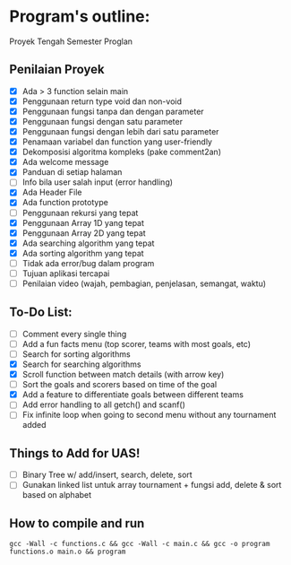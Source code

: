 # Program's outline:
Proyek Tengah Semester Proglan
## Penilaian Proyek
- [X] Ada > 3 function selain main
- [X] Penggunaan return type void dan non-void
- [X] Penggunaan fungsi tanpa dan dengan parameter
- [X] Penggunaan fungsi dengan satu parameter
- [X] Penggunaan fungsi dengan lebih dari satu parameter
- [X] Penamaan variabel dan function yang user-friendly
- [X] Dekomposisi algoritma kompleks (pake comment2an)
- [X] Ada welcome message
- [X] Panduan di setiap halaman
- [ ] Info bila user salah input (error handling)
- [X] Ada Header File
- [X] Ada function prototype
- [ ] Penggunaan rekursi yang tepat
- [X] Penggunaan Array 1D yang tepat
- [X] Penggunaan Array 2D yang tepat
- [X] Ada searching algorithm yang tepat
- [X] Ada sorting algorithm yang tepat
- [ ] Tidak ada error/bug dalam program
- [ ] Tujuan aplikasi tercapai
- [ ] Penilaian video (wajah, pembagian, penjelasan, semangat, waktu)
## To-Do List:
- [ ] Comment every single thing
- [ ] Add a fun facts menu (top scorer, teams with most goals, etc)
- [ ] Search for sorting algorithms
- [X] Search for searching algorithms
- [X] Scroll function between match details (with arrow key)
- [ ] Sort the goals and scorers based on time of the goal
- [X] Add a feature to differentiate goals between different teams
- [ ] Add error handling to all getch() and scanf()
- [ ] Fix infinite loop when going to second menu without any tournament added
## Things to Add for UAS!
- [ ] Binary Tree w/ add/insert, search, delete, sort
- [ ] Gunakan linked list untuk array tournament + fungsi add, delete & sort based on alphabet

## How to compile and run
```
gcc -Wall -c functions.c && gcc -Wall -c main.c && gcc -o program functions.o main.o && program
```